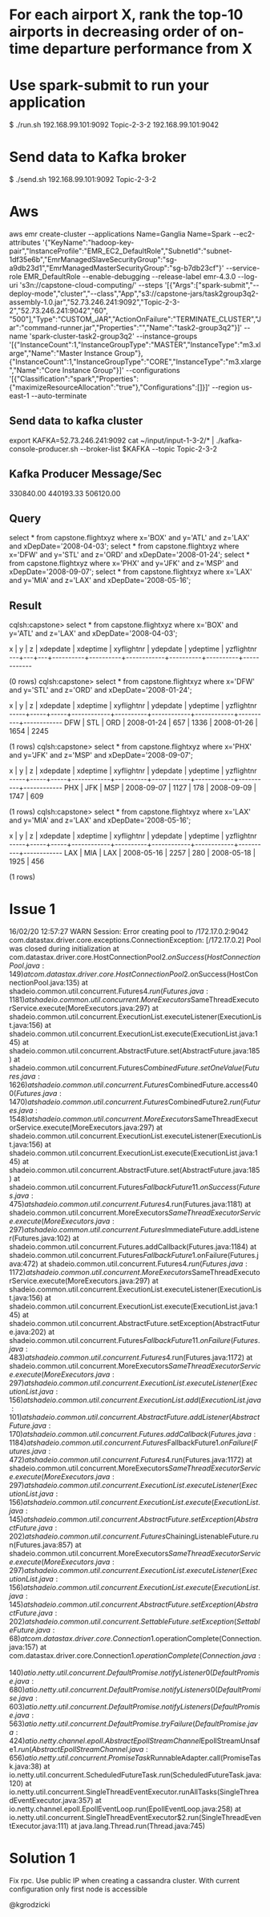 # For each airport X, rank the top-10 airports in decreasing order of on-time departure performance from X

# Use spark-submit to run your application
$ ./run.sh 192.168.99.101:9092 Topic-2-3-2 192.168.99.101:9042

# Send data to Kafka broker
$ ./send.sh 192.168.99.101:9092 Topic-2-3-2

# Aws
aws emr create-cluster --applications Name=Ganglia Name=Spark --ec2-attributes '{"KeyName":"hadoop-key-pair","InstanceProfile":"EMR_EC2_DefaultRole","SubnetId":"subnet-1df35e6b","EmrManagedSlaveSecurityGroup":"sg-a9db23d1","EmrManagedMasterSecurityGroup":"sg-b7db23cf"}' --service-role EMR_DefaultRole --enable-debugging --release-label emr-4.3.0 --log-uri 's3n://capstone-cloud-computing/' --steps '[{"Args":["spark-submit","--deploy-mode","cluster","--class","App","s3://capstone-jars/task2group3q2-assembly-1.0.jar","52.73.246.241:9092","Topic-2-3-2","52.73.246.241:9042","60", "500"],"Type":"CUSTOM_JAR","ActionOnFailure":"TERMINATE_CLUSTER","Jar":"command-runner.jar","Properties":"","Name":"task2-group3q2"}]' --name 'spark-cluster-task2-group3q2' --instance-groups '[{"InstanceCount":1,"InstanceGroupType":"MASTER","InstanceType":"m3.xlarge","Name":"Master Instance Group"},{"InstanceCount":1,"InstanceGroupType":"CORE","InstanceType":"m3.xlarge","Name":"Core Instance Group"}]' --configurations '[{"Classification":"spark","Properties":{"maximizeResourceAllocation":"true"},"Configurations":[]}]' --region us-east-1 --auto-terminate

## Send data to kafka cluster
export KAFKA=52.73.246.241:9092
cat ~/input/input-1-3-2/* | ./kafka-console-producer.sh --broker-list $KAFKA --topic Topic-2-3-2

## Kafka Producer Message/Sec
330840.00
440193.33
506120.00
	
## Query
select * from capstone.flightxyz where x='BOX' and y='ATL' and z='LAX' and xDepDate='2008-04-03';
select * from capstone.flightxyz where x='DFW' and y='STL' and z='ORD' and xDepDate='2008-01-24';
select * from capstone.flightxyz where x='PHX' and y='JFK' and z='MSP' and xDepDate='2008-09-07';
select * from capstone.flightxyz where x='LAX' and y='MIA' and z='LAX' and xDepDate='2008-05-16';

## Result
cqlsh:capstone> select * from capstone.flightxyz where x='BOX' and y='ATL' and z='LAX' and xDepDate='2008-04-03';

 x | y | z | xdepdate | xdeptime | xyflightnr | ydepdate | ydeptime | yzflightnr
---+---+---+----------+----------+------------+----------+----------+------------

(0 rows)
cqlsh:capstone> select * from capstone.flightxyz where x='DFW' and y='STL' and z='ORD' and xDepDate='2008-01-24';

 x   | y   | z   | xdepdate   | xdeptime | xyflightnr | ydepdate   | ydeptime | yzflightnr
-----+-----+-----+------------+----------+------------+------------+----------+------------
 DFW | STL | ORD | 2008-01-24 |      657 |       1336 | 2008-01-26 |     1654 |       2245

(1 rows)
cqlsh:capstone> select * from capstone.flightxyz where x='PHX' and y='JFK' and z='MSP' and xDepDate='2008-09-07';

 x   | y   | z   | xdepdate   | xdeptime | xyflightnr | ydepdate   | ydeptime | yzflightnr
-----+-----+-----+------------+----------+------------+------------+----------+------------
 PHX | JFK | MSP | 2008-09-07 |     1127 |        178 | 2008-09-09 |     1747 |        609

(1 rows)
cqlsh:capstone> select * from capstone.flightxyz where x='LAX' and y='MIA' and z='LAX' and xDepDate='2008-05-16';

 x   | y   | z   | xdepdate   | xdeptime | xyflightnr | ydepdate   | ydeptime | yzflightnr
-----+-----+-----+------------+----------+------------+------------+----------+------------
 LAX | MIA | LAX | 2008-05-16 |     2257 |        280 | 2008-05-18 |     1925 |        456

(1 rows)


# Issue 1
16/02/20 12:57:27 WARN Session: Error creating pool to /172.17.0.2:9042
com.datastax.driver.core.exceptions.ConnectionException: [/172.17.0.2] Pool was closed during initialization
	at com.datastax.driver.core.HostConnectionPool$2.onSuccess(HostConnectionPool.java:149)
	at com.datastax.driver.core.HostConnectionPool$2.onSuccess(HostConnectionPool.java:135)
	at shadeio.common.util.concurrent.Futures$4.run(Futures.java:1181)
	at shadeio.common.util.concurrent.MoreExecutors$SameThreadExecutorService.execute(MoreExecutors.java:297)
	at shadeio.common.util.concurrent.ExecutionList.executeListener(ExecutionList.java:156)
	at shadeio.common.util.concurrent.ExecutionList.execute(ExecutionList.java:145)
	at shadeio.common.util.concurrent.AbstractFuture.set(AbstractFuture.java:185)
	at shadeio.common.util.concurrent.Futures$CombinedFuture.setOneValue(Futures.java:1626)
	at shadeio.common.util.concurrent.Futures$CombinedFuture.access$400(Futures.java:1470)
	at shadeio.common.util.concurrent.Futures$CombinedFuture$2.run(Futures.java:1548)
	at shadeio.common.util.concurrent.MoreExecutors$SameThreadExecutorService.execute(MoreExecutors.java:297)
	at shadeio.common.util.concurrent.ExecutionList.executeListener(ExecutionList.java:156)
	at shadeio.common.util.concurrent.ExecutionList.execute(ExecutionList.java:145)
	at shadeio.common.util.concurrent.AbstractFuture.set(AbstractFuture.java:185)
	at shadeio.common.util.concurrent.Futures$FallbackFuture$1$1.onSuccess(Futures.java:475)
	at shadeio.common.util.concurrent.Futures$4.run(Futures.java:1181)
	at shadeio.common.util.concurrent.MoreExecutors$SameThreadExecutorService.execute(MoreExecutors.java:297)
	at shadeio.common.util.concurrent.Futures$ImmediateFuture.addListener(Futures.java:102)
	at shadeio.common.util.concurrent.Futures.addCallback(Futures.java:1184)
	at shadeio.common.util.concurrent.Futures$FallbackFuture$1.onFailure(Futures.java:472)
	at shadeio.common.util.concurrent.Futures$4.run(Futures.java:1172)
	at shadeio.common.util.concurrent.MoreExecutors$SameThreadExecutorService.execute(MoreExecutors.java:297)
	at shadeio.common.util.concurrent.ExecutionList.executeListener(ExecutionList.java:156)
	at shadeio.common.util.concurrent.ExecutionList.execute(ExecutionList.java:145)
	at shadeio.common.util.concurrent.AbstractFuture.setException(AbstractFuture.java:202)
	at shadeio.common.util.concurrent.Futures$FallbackFuture$1$1.onFailure(Futures.java:483)
	at shadeio.common.util.concurrent.Futures$4.run(Futures.java:1172)
	at shadeio.common.util.concurrent.MoreExecutors$SameThreadExecutorService.execute(MoreExecutors.java:297)
	at shadeio.common.util.concurrent.ExecutionList.executeListener(ExecutionList.java:156)
	at shadeio.common.util.concurrent.ExecutionList.add(ExecutionList.java:101)
	at shadeio.common.util.concurrent.AbstractFuture.addListener(AbstractFuture.java:170)
	at shadeio.common.util.concurrent.Futures.addCallback(Futures.java:1184)
	at shadeio.common.util.concurrent.Futures$FallbackFuture$1.onFailure(Futures.java:472)
	at shadeio.common.util.concurrent.Futures$4.run(Futures.java:1172)
	at shadeio.common.util.concurrent.MoreExecutors$SameThreadExecutorService.execute(MoreExecutors.java:297)
	at shadeio.common.util.concurrent.ExecutionList.executeListener(ExecutionList.java:156)
	at shadeio.common.util.concurrent.ExecutionList.execute(ExecutionList.java:145)
	at shadeio.common.util.concurrent.AbstractFuture.setException(AbstractFuture.java:202)
	at shadeio.common.util.concurrent.Futures$ChainingListenableFuture.run(Futures.java:857)
	at shadeio.common.util.concurrent.MoreExecutors$SameThreadExecutorService.execute(MoreExecutors.java:297)
	at shadeio.common.util.concurrent.ExecutionList.executeListener(ExecutionList.java:156)
	at shadeio.common.util.concurrent.ExecutionList.execute(ExecutionList.java:145)
	at shadeio.common.util.concurrent.AbstractFuture.setException(AbstractFuture.java:202)
	at shadeio.common.util.concurrent.SettableFuture.setException(SettableFuture.java:68)
	at com.datastax.driver.core.Connection$1.operationComplete(Connection.java:157)
	at com.datastax.driver.core.Connection$1.operationComplete(Connection.java:140)
	at io.netty.util.concurrent.DefaultPromise.notifyListener0(DefaultPromise.java:680)
	at io.netty.util.concurrent.DefaultPromise.notifyListeners0(DefaultPromise.java:603)
	at io.netty.util.concurrent.DefaultPromise.notifyListeners(DefaultPromise.java:563)
	at io.netty.util.concurrent.DefaultPromise.tryFailure(DefaultPromise.java:424)
	at io.netty.channel.epoll.AbstractEpollStreamChannel$EpollStreamUnsafe$1.run(AbstractEpollStreamChannel.java:656)
	at io.netty.util.concurrent.PromiseTask$RunnableAdapter.call(PromiseTask.java:38)
	at io.netty.util.concurrent.ScheduledFutureTask.run(ScheduledFutureTask.java:120)
	at io.netty.util.concurrent.SingleThreadEventExecutor.runAllTasks(SingleThreadEventExecutor.java:357)
	at io.netty.channel.epoll.EpollEventLoop.run(EpollEventLoop.java:258)
	at io.netty.util.concurrent.SingleThreadEventExecutor$2.run(SingleThreadEventExecutor.java:111)
	at java.lang.Thread.run(Thread.java:745)
	
# Solution 1
Fix rpc. Use public IP when creating a cassandra cluster. With current configuration only first node is accessible 

@kgrodzicki
